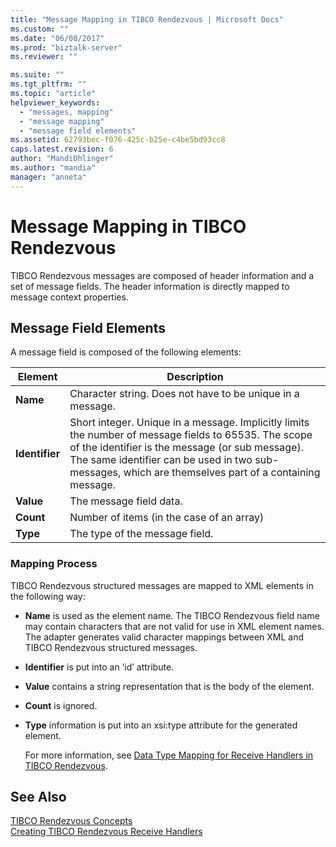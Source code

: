 ```yaml
---
title: "Message Mapping in TIBCO Rendezvous | Microsoft Docs"
ms.custom: ""
ms.date: "06/08/2017"
ms.prod: "biztalk-server"
ms.reviewer: ""

ms.suite: ""
ms.tgt_pltfrm: ""
ms.topic: "article"
helpviewer_keywords: 
  - "messages, mapping"
  - "message mapping"
  - "message field elements"
ms.assetid: 62793bec-f076-425c-b25e-c4be5bd93cc8
caps.latest.revision: 6
author: "MandiOhlinger"
ms.author: "mandia"
manager: "anneta"
---
```

# Message Mapping in TIBCO Rendezvous
TIBCO Rendezvous messages are composed of header information and a set of message fields. The header information is directly mapped to message context properties.  
  
## Message Field Elements  
 A message field is composed of the following elements:  
  
|Element|Description|  
|-------------|-----------------|  
|**Name**|Character string. Does not have to be unique in a message.|  
|**Identifier**|Short integer. Unique in a message. Implicitly limits the number of message fields to 65535. The scope of the identifier is the message (or sub message). The same identifier can be used in two sub-messages, which are themselves part of a containing message.|  
|**Value**|The message field data.|  
|**Count**|Number of items (in the case of an array)|  
|**Type**|The type of the message field.|  
  
### Mapping Process  
 TIBCO Rendezvous structured messages are mapped to XML elements in the following way:  
  
-   **Name** is used as the element name. The TIBCO Rendezvous field name may contain characters that are not valid for use in XML element names. The adapter generates valid character mappings between XML and TIBCO Rendezvous structured messages.  
  
-   **Identifier** is put into an ‘id’ attribute.  
  
-   **Value** contains a string representation that is the body of the element.  
  
-   **Count** is ignored.  
  
-   **Type** information is put into an xsi:type attribute for the generated element.  
  
     For more information, see [Data Type Mapping for Receive Handlers in TIBCO Rendezvous](../core/data-type-mapping-for-receive-handlers-in-tibco-rendezvous.md).  
  
## See Also  
 [TIBCO Rendezvous Concepts](../core/tibco-rendezvous-concepts.md)   
 [Creating TIBCO Rendezvous Receive Handlers](../core/creating-tibco-rendezvous-receive-handlers.md)
